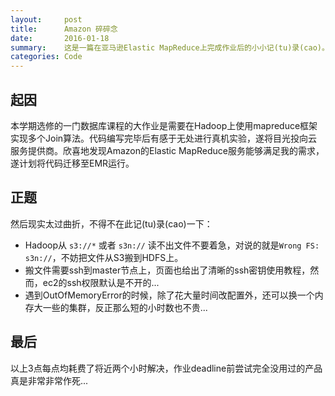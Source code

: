 ```yaml
---
layout:     post
title:      Amazon 碎碎念
date:       2016-01-18
summary:    这是一篇在亚马逊Elastic MapReduce上完成作业后的小小记(tu)录(cao)。
categories: Code
---
```



## 起因

本学期选修的一门数据库课程的大作业是需要在Hadoop上使用mapreduce框架实现多个Join算法。代码编写完毕后有感于无处进行真机实验，遂将目光投向云服务提供商。欣喜地发现Amazon的Elastic MapReduce服务能够满足我的需求，遂计划将代码迁移至EMR运行。

## 正题

然后现实太过曲折，不得不在此记(tu)录(cao)一下：

* Hadoop从 `s3://*` 或者 `s3n://` 读不出文件不要着急，对说的就是`Wrong FS: s3n://`，不妨把文件从S3搬到HDFS上。
* 搬文件需要ssh到master节点上，页面也给出了清晰的ssh密钥使用教程，然而，ec2的ssh权限默认是不开的...
* 遇到OutOfMemoryError的时候，除了花大量时间改配置外，还可以换一个内存大一些的集群，反正那么短的小时数也不贵...


## 最后
以上3点每点均耗费了将近两个小时解决，作业deadline前尝试完全没用过的产品真是非常非常作死...